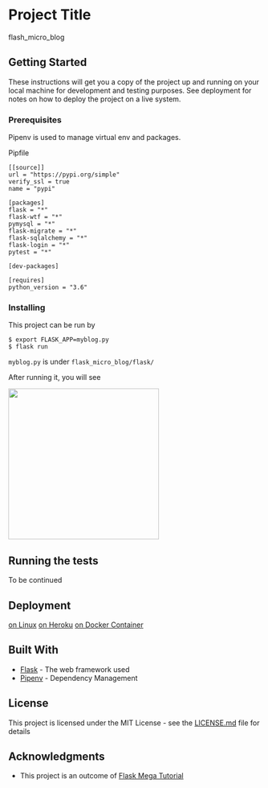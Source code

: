 # Project Title

flash_micro_blog

## Getting Started

These instructions will get you a copy of the project up and running on your local machine for development and testing purposes. See deployment for notes on how to deploy the project on a live system.

### Prerequisites
Pipenv is used to manage virtual env and packages.

Pipfile
```
[[source]]
url = "https://pypi.org/simple"
verify_ssl = true
name = "pypi"

[packages]
flask = "*"
flask-wtf = "*"
pymysql = "*"
flask-migrate = "*"
flask-sqlalchemy = "*"
flask-login = "*"
pytest = "*"

[dev-packages]

[requires]
python_version = "3.6"
```

### Installing

This project can be run by

```
$ export FLASK_APP=myblog.py 
$ flask run
```

`myblog.py` is under `flask_micro_blog/flask/`

After running it, you will see

<img src="https://raw.githubusercontent.com/josephzxy/pic/master/Screen%20Shot%202018-07-19%20at%202.57.49%20PM.png" height=300>

## Running the tests

To be continued

## Deployment

[on Linux](https://blog.miguelgrinberg.com/post/the-flask-mega-tutorial-part-xvii-deployment-on-linux)
[on Heroku](https://blog.miguelgrinberg.com/post/the-flask-mega-tutorial-part-xviii-deployment-on-heroku)
[on Docker Container](https://blog.miguelgrinberg.com/post/the-flask-mega-tutorial-part-xix-deployment-on-docker-containers)

## Built With

* [Flask](http://flask.pocoo.org/) - The web framework used
* [Pipenv](https://docs.pipenv.org/) - Dependency Management


## License

This project is licensed under the MIT License - see the [LICENSE.md](LICENSE.md) file for details

## Acknowledgments

* This project is an outcome of [Flask Mega Tutorial](https://blog.miguelgrinberg.com/post/the-flask-mega-tutorial-part-i-hello-world)
